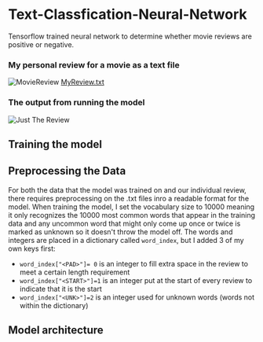 # Text-Classfication-Neural-Network
Tensorflow trained neural network to determine whether movie reviews are positive or negative. 

### My personal review for a movie as a text file
![MovieReview](https://user-images.githubusercontent.com/106715980/178888250-c5028fde-603a-4589-846c-c9826f707fe7.png)
[MyReview.txt](https://github.com/Aiden-Robinson/Text-Classfication-Neural-Network/files/9108176/MyReview.txt)

### The output from running the model
![Just The Review](https://user-images.githubusercontent.com/106715980/178889667-b650683e-d186-4d8c-ab3c-9e514e6ce568.png)

## Training the model

## Preprocessing the Data
For both the data that the model was trained on and our individual review, there requires preprocessing on the .txt files inro a readable format for the model. When training the model, I set the vocabulary size to 10000 meaning it only recognizes the 10000 most common words that appear in the training data and any uncommon word that might only come up once or twice is marked as unknown so it doesn't throw the model off. The words and integers are placed in a dictionary called `word_index`, but I added 3 of my own keys first:
- `word_index["<PAD>"]= 0` is an integer to fill extra space in the review to meet a certain length requirement 
- `word_index["<START>"]=1` is an integer put at the start of every review to indicate that it is the start
- `word_index["<UNK>"]=2` is an integer used for unknown words (words not within the dictionary)



## Model architecture

